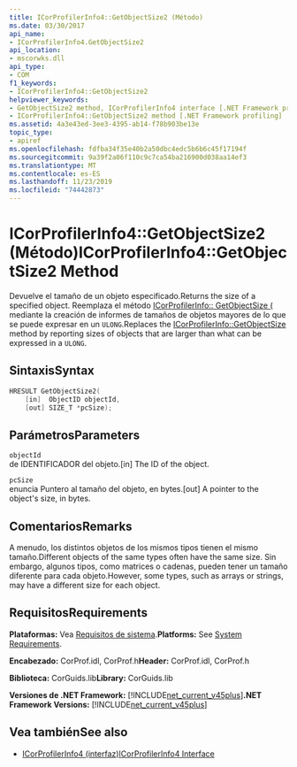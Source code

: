 ```yaml
---
title: ICorProfilerInfo4::GetObjectSize2 (Método)
ms.date: 03/30/2017
api_name:
- ICorProfilerInfo4.GetObjectSize2
api_location:
- mscorwks.dll
api_type:
- COM
f1_keywords:
- ICorProfilerInfo4::GetObjectSize2
helpviewer_keywords:
- GetObjectSize2 method, ICorProfilerInfo4 interface [.NET Framework profiling]
- ICorProfilerInfo4::GetObjectSize2 method [.NET Framework profiling]
ms.assetid: 4a3e43ed-3ee3-4395-ab14-f78b903be13e
topic_type:
- apiref
ms.openlocfilehash: fdfba34f35e40b2a50dbc4edc5b6b6c45f17194f
ms.sourcegitcommit: 9a39f2a06f110c9c7ca54ba216900d038aa14ef3
ms.translationtype: MT
ms.contentlocale: es-ES
ms.lasthandoff: 11/23/2019
ms.locfileid: "74442873"
---
```

# <a name="icorprofilerinfo4getobjectsize2-method"></a><span data-ttu-id="c16bc-102">ICorProfilerInfo4::GetObjectSize2 (Método)</span><span class="sxs-lookup"><span data-stu-id="c16bc-102">ICorProfilerInfo4::GetObjectSize2 Method</span></span>
<span data-ttu-id="c16bc-103">Devuelve el tamaño de un objeto especificado.</span><span class="sxs-lookup"><span data-stu-id="c16bc-103">Returns the size of a specified object.</span></span> <span data-ttu-id="c16bc-104">Reemplaza el método [ICorProfilerInfo:: GetObjectSize (](../../../../docs/framework/unmanaged-api/profiling/icorprofilerinfo-getobjectsize-method.md) mediante la creación de informes de tamaños de objetos mayores de lo que se puede expresar en un `ULONG`.</span><span class="sxs-lookup"><span data-stu-id="c16bc-104">Replaces the [ICorProfilerInfo::GetObjectSize](../../../../docs/framework/unmanaged-api/profiling/icorprofilerinfo-getobjectsize-method.md) method by reporting sizes of objects that are larger than what can be expressed in a `ULONG`.</span></span>  
  
## <a name="syntax"></a><span data-ttu-id="c16bc-105">Sintaxis</span><span class="sxs-lookup"><span data-stu-id="c16bc-105">Syntax</span></span>  
  
```cpp  
HRESULT GetObjectSize2(  
    [in]  ObjectID objectId,  
    [out] SIZE_T *pcSize);  
```  
  
## <a name="parameters"></a><span data-ttu-id="c16bc-106">Parámetros</span><span class="sxs-lookup"><span data-stu-id="c16bc-106">Parameters</span></span>  
 `objectId`  
 <span data-ttu-id="c16bc-107">de IDENTIFICADOR del objeto.</span><span class="sxs-lookup"><span data-stu-id="c16bc-107">[in] The ID of the object.</span></span>  
  
 `pcSize`  
 <span data-ttu-id="c16bc-108">enuncia Puntero al tamaño del objeto, en bytes.</span><span class="sxs-lookup"><span data-stu-id="c16bc-108">[out] A pointer to the object's size, in bytes.</span></span>  
  
## <a name="remarks"></a><span data-ttu-id="c16bc-109">Comentarios</span><span class="sxs-lookup"><span data-stu-id="c16bc-109">Remarks</span></span>  
 <span data-ttu-id="c16bc-110">A menudo, los distintos objetos de los mismos tipos tienen el mismo tamaño.</span><span class="sxs-lookup"><span data-stu-id="c16bc-110">Different objects of the same types often have the same size.</span></span> <span data-ttu-id="c16bc-111">Sin embargo, algunos tipos, como matrices o cadenas, pueden tener un tamaño diferente para cada objeto.</span><span class="sxs-lookup"><span data-stu-id="c16bc-111">However, some types, such as arrays or strings, may have a different size for each object.</span></span>  
  
## <a name="requirements"></a><span data-ttu-id="c16bc-112">Requisitos</span><span class="sxs-lookup"><span data-stu-id="c16bc-112">Requirements</span></span>  
 <span data-ttu-id="c16bc-113">**Plataformas:** Vea [Requisitos de sistema](../../../../docs/framework/get-started/system-requirements.md).</span><span class="sxs-lookup"><span data-stu-id="c16bc-113">**Platforms:** See [System Requirements](../../../../docs/framework/get-started/system-requirements.md).</span></span>  
  
 <span data-ttu-id="c16bc-114">**Encabezado:** CorProf.idl, CorProf.h</span><span class="sxs-lookup"><span data-stu-id="c16bc-114">**Header:** CorProf.idl, CorProf.h</span></span>  
  
 <span data-ttu-id="c16bc-115">**Biblioteca:** CorGuids.lib</span><span class="sxs-lookup"><span data-stu-id="c16bc-115">**Library:** CorGuids.lib</span></span>  
  
 <span data-ttu-id="c16bc-116">**Versiones de .NET Framework:** [!INCLUDE[net_current_v45plus](../../../../includes/net-current-v45plus-md.md)]</span><span class="sxs-lookup"><span data-stu-id="c16bc-116">**.NET Framework Versions:** [!INCLUDE[net_current_v45plus](../../../../includes/net-current-v45plus-md.md)]</span></span>  
  
## <a name="see-also"></a><span data-ttu-id="c16bc-117">Vea también</span><span class="sxs-lookup"><span data-stu-id="c16bc-117">See also</span></span>

- [<span data-ttu-id="c16bc-118">ICorProfilerInfo4 (interfaz)</span><span class="sxs-lookup"><span data-stu-id="c16bc-118">ICorProfilerInfo4 Interface</span></span>](../../../../docs/framework/unmanaged-api/profiling/icorprofilerinfo4-interface.md)
